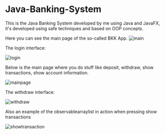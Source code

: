 # Java-Banking-System

This is the Java Banking System developed by me using Java and JavaFX, it's developed using safe techniques and based on OOP concepts. 

Here you can see the main page of the so-called BKK App.
![main](https://user-images.githubusercontent.com/57264395/113341224-3829b180-932d-11eb-9465-c546392c5611.JPG)




The login interface:

![login](https://user-images.githubusercontent.com/57264395/113341286-48da2780-932d-11eb-9c06-9a8ff9aa4e11.JPG)


Below is the main page where you do stuff like deposit, withdraw, show transactions, show account information.

![mainpage](https://user-images.githubusercontent.com/57264395/113341344-57c0da00-932d-11eb-8683-ad35062d542a.JPG)


The withdraw interface:

![withdraw](https://user-images.githubusercontent.com/57264395/113341385-64453280-932d-11eb-936c-8aafc7a69d08.JPG)

Also an example of the observablearraylist in action when pressing show transactions


![showtransaction](https://user-images.githubusercontent.com/57264395/113341470-7c1cb680-932d-11eb-87d8-203ac872703a.JPG)




